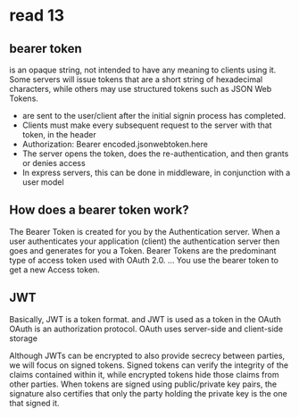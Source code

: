 # read 13

## bearer token
is an opaque string, not intended to have any meaning to clients using it. Some servers will issue tokens that are a short string of hexadecimal characters, while others may use structured tokens such as JSON Web Tokens.

* are sent to the user/client after the initial signin process has completed.
* Clients must make every subsequent request to the server with that token, in the header
* Authorization: Bearer encoded.jsonwebtoken.here
* The server opens the token, does the re-authentication, and then grants or denies access
* In express servers, this can be done in middleware, in conjunction with a user model

## How does a bearer token work?
The Bearer Token is created for you by the Authentication server. When a user authenticates your application (client) the authentication server then goes and generates for you a Token. Bearer Tokens are the predominant type of access token used with OAuth 2.0. ... You use the bearer token to get a new Access token.

## JWT 
Basically, JWT is a token format. and JWT is used as a token in the OAuth
OAuth is an authorization protocol. OAuth uses server-side and client-side storage

Although JWTs can be encrypted to also provide secrecy between parties, we will focus on signed tokens. Signed tokens can verify the integrity of the claims contained within it, while encrypted tokens hide those claims from other parties. When tokens are signed using public/private key pairs, the signature also certifies that only the party holding the private key is the one that signed it.